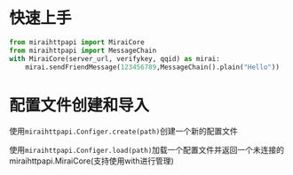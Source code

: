 # 快速上手

```python
from miraihttpapi import MiraiCore
from miraihttpapi import MessageChain
with MiraiCore(server_url, verifykey, qqid) as mirai:
    mirai.sendFriendMessage(123456789,MessageChain().plain("Hello"))
```

# 配置文件创建和导入

使用`miraihttpapi.Configer.create(path)`创建一个新的配置文件

使用`miraihttpapi.Configer.load(path)`加载一个配置文件并返回一个未连接的miraihttpapi.MiraiCore(支持使用with进行管理)
